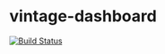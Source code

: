 vintage-dashboard
=================


[![Build Status](http://travis-ci.org/mathieue/vintage-dashboard.png)](http://travis-ci.org/mathieue/vintage-dashboard)